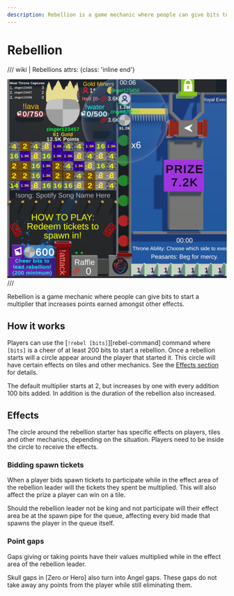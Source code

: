 ```yaml
---
description: Rebellion is a game mechanic where people can give bits to start a multiplier that increases points earned amongst other effects.
---
```


# Rebellion

/// wiki | Rebellions
    attrs: {class: 'inline end'}

![rebellion](../assets/images/rebellion.png)
///

Rebellion is a game mechanic where people can give bits to start a multiplier that increases points earned amongst other effects.

## How it works

Players can use the [`!rebel [bits]`][rebel-command] command where `[bits]` is a cheer of at least 200 bits to start a rebellion. Once a rebellion starts will a circle appear around the player that started it. This circle will have certain effects on tiles and other mechanics. See the [Effects section](#effects) for details.

The default multiplier starts at 2, but increases by one with every addition 100 bits added. In addition is the duration of the rebellion also increased.

## Effects

The circle around the rebellion starter has specific effects on players, tiles and other mechanics, depending on the situation. Players need to be inside the circle to receive the effects.

### Bidding spawn tickets

When a player bids spawn tickets to participate while in the effect area of the rebellion leader will the tickets they spent be multiplied. This will also affect the prize a player can win on a tile.

Should the rebellion leader not be king and not participate will their effect area be at the spawn pipe for the queue, affecting every bid made that spawns the player in the queue itself.

### Point gaps

Gaps giving or taking points have their values multiplied while in the effect area of the rebellion leader.

Skull gaps in [Zero or Hero] also turn into Angel gaps. These gaps do not take away any points from the player while still eliminating them.